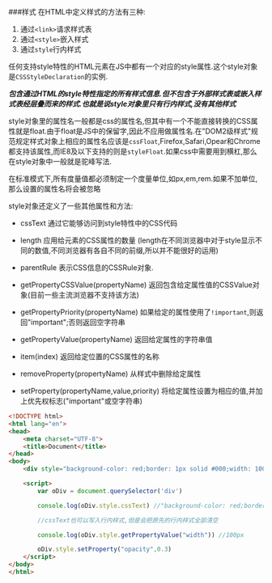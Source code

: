 ###样式
在HTML中定义样式的方法有三种:

1. 通过`<link>`请求样式表
2. 通过`<style>`嵌入样式
3. 通过`style`行内样式

任何支持style特性的HTML元素在JS中都有一个对应的style属性.这个style对象是`CSSStyleDeclaration`的实例.

**_包含通过HTML的style特性指定的所有样式信息.但不包含于外部样式表或嵌入样式表经层叠而来的样式.也就是说style对象里只有行内样式,没有其他样式_**

style对象里的属性名一般都是css的属性名,但其中有一个不能直接转换的CSS属性就是float.由于float是JS中的保留字,因此不应用做属性名.在"DOM2级样式"规范规定样式对象上相应的属性名应该是`cssFloat`,Firefox,Safari,Opear和Chrome都支持该属性,而IE8及以下支持的则是`styleFloat`.如果css中需要用到横杠,那么在style对象中一般就是驼峰写法.

在标准模式下,所有度量值都必须制定一个度量单位,如px,em,rem.如果不加单位,那么设置的属性名将会被忽略

style对象还定义了一些其他属性和方法:

- cssText 通过它能够访问到style特性中的CSS代码

- length 应用给元素的CSS属性的数量 (length在不同浏览器中对于style显示不同的数值,不同浏览器有各自不同的前缀,所以并不能很好的运用)

- parentRule 表示CSS信息的CSSRule对象.

- getPropertyCSSValue(propertyName) 返回包含给定属性值的CSSValue对象(目前一些主流浏览器不支持该方法)

- getPropertyPriority(propertyName) 如果给定的属性使用了`!important`,则返回"important";否则返回空字符串

- getPropertyValue(propertyName) 返回给定属性的字符串值

- item(index) 返回给定位置的CSS属性的名称

- removeProperty(propertyName) 从样式中删除给定属性

- setProperty(propertyName,value,priority) 将给定属性设置为相应的值,并加上优先权标志("important"或空字符串)

```html
<!DOCTYPE html>
<html lang="en">
<head>
    <meta charset="UTF-8">
    <title>Document</title>
</head>
<body>
    <div style="background-color: red;border: 1px solid #000;width: 100px;height: 100px;"></div>

    <script>
        var oDiv = document.querySelector('div')

        console.log(oDiv.style.cssText) //"background-color: red;border: 1px solid #000;width: 100px;height: 100px;"

        //cssText也可以写入行内样式,但是会把原先的行内样式全部清空

        console.log(oDiv.style.getPropertyValue("width")) //100px

        oDiv.style.setProperty("opacity",0.3)
    </script>
</body>
</html>
```








